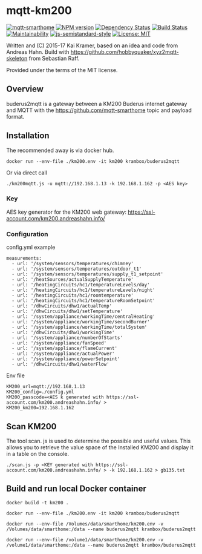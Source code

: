 # mqtt-km200

[![mqtt-smarthome](https://img.shields.io/badge/mqtt-smarthome-blue.svg)](https://github.com/mqtt-smarthome/mqtt-smarthome)
[![NPM version](https://badge.fury.io/js/buderus2mqtt.svg)](http://badge.fury.io/js/buderus2mqtt)
[![Dependency Status](https://img.shields.io/gemnasium/krambox/buderus2mqtt.svg?maxAge=2592000)](https://gemnasium.com/github.com/krambox/buderus2mqtt)
[![Build Status](https://travis-ci.org/krambox/buderus2mqtt.svg?branch=master)](https://travis-ci.org/krambox/buderus2mqtt)
[![Maintainability](https://api.codeclimate.com/v1/badges/323bbf948a25557a2406/maintainability)](https://codeclimate.com/github/krambox/buderus2mqtt/maintainability)
[![js-semistandard-style](https://img.shields.io/badge/code%20style-semistandard-brightgreen.svg?style=flat-square)](https://github.com/Flet/semistandard)
[![License: MIT](https://img.shields.io/badge/License-MIT-yellow.svg)](https://opensource.org/licenses/MIT)

Written and (C) 2015-17 Kai Kramer, based on an idea and code from Andreas Hahn.
Build with https://github.com/hobbyquaker/xyz2mqtt-skeleton from Sebastian Raff.

Provided under the terms of the MIT license.

## Overview

buderus2mqtt is a gateway between a KM200 Buderus internet gateway and MQTT
with the  https://github.com/mqtt-smarthome topic and payload format.

## Installation

The recommended away is via docker hub.

    docker run --env-file ./km200.env -it km200 krambox/buderus2mqtt

Or via direct call

    ./km200mqtt.js -u mqtt://192.168.1.13 -k 192.168.1.162 -p <AES key>

### Key

AES key generator for the KM200 web gateway:  https://ssl-account.com/km200.andreashahn.info/

### Configuration

config.yml example

```
measurements:
  - url: '/system/sensors/temperatures/chimney'
  - url: '/system/sensors/temperatures/outdoor_t1'
  - url: '/system/sensors/temperatures/supply_t1_setpoint'
  - url: '/heatSources/actualSupplyTemperature'
  - url: '/heatingCircuits/hc1/temperatureLevels/day'
  - url: '/heatingCircuits/hc1/temperatureLevels/night'
  - url: '/heatingCircuits/hc1/roomtemperature'
  - url: '/heatingCircuits/hc1/temperatureRoomSetpoint'
  - url: '/dhwCircuits/dhw1/actualTemp'
  - url: '/dhwCircuits/dhw1/setTemperature'
  - url: '/system/appliance/workingTime/centralHeating'
  - url: '/system/appliance/workingTime/secondBurner'
  - url: '/system/appliance/workingTime/totalSystem'
  - url: '/dhwCircuits/dhw1/workingTime'
  - url: '/system/appliance/numberOfStarts'
  - url: '/system/appliance/fanSpeed'
  - url: '/system/appliance/flameCurrent'
  - url: '/system/appliance/actualPower'
  - url: '/system/appliance/powerSetpoint'
  - url: '/dhwCircuits/dhw1/waterFlow'
```

Env file

```
KM200_url=mqtt://192.168.1.13
KM200_config=./config.yml
KM200_passcode=<AES k generated with https://ssl-account.com/km200.andreashahn.info/ >
KM200_km200=192.168.1.162
```

## Scan KM200 

The tool scan. js is used to determine the possible and useful values. This
allows you to retrieve the value space of the Installed KM200 and display
it in a table on the console. 

```
./scan.js -p <KEY generated with https://ssl-account.com/km200.andreashahn.info/ > -k 192.168.1.162 > gb135.txt
```

## Build and run local Docker container

    docker build -t km200 .

    docker run --env-file ./km200.env -it km200 krambox/buderus2mqtt 

    docker run --env-file /Volumes/data/smarthome/km200.env -v /Volumes/data/smarthome:/data --name buderus2mqtt krambox/buderus2mqtt

    docker run --env-file /volume1/data/smarthome/km200.env -v /volume1/data/smarthome:/data --name buderus2mqtt krambox/buderus2mqtt
